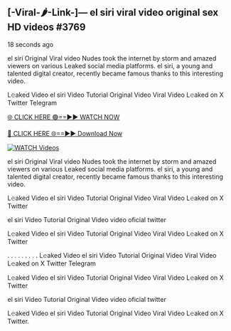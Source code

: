 ## [-Viral-🌶-Link-]— el siri viral video original sex HD videos  #3769

18 seconds ago

el siri Original Viral video Nudes took the internet by storm and amazed viewers on various Leaked social media platforms. el siri, a young and talented digital creator, recently became famous thanks to this interesting video.

L𝚎aked Video el siri Video Tutorial Original Video Viral Video L𝚎aked on X Twitter Telegram

[🌐 CLICK HERE 🟢==►► WATCH NOW](https://valovideo.net/valo-video/?bom)

[🔴 CLICK HERE 🌐==►► Download Now](https://valovideo.net/valo-video/?bom)

[![WATCH Videos](https://i.imgur.com/dJHk4Zq.gif)](https://valovideo.net/valo-video/?bom)

el siri Original Viral video Nudes took the internet by storm and amazed viewers on various Leaked social media platforms. el siri, a young and talented digital creator, recently became famous thanks to this interesting video.

L𝚎aked Video el siri Video Tutorial Original Video Viral Video L𝚎aked on X Twitter

el siri Video Tutorial Original Video video oficial twitter

L𝚎aked Video el siri Video Tutorial Original Video Viral Video L𝚎aked on X Twitter

. . . . . . . . . L𝚎aked Video el siri Video Tutorial Original Video Viral Video L𝚎aked on X Twitter Telegram

L𝚎aked Video el siri Video Tutorial Original Video Viral Video L𝚎aked on X Twitter

el siri Video Tutorial Original Video video oficial twitter

L𝚎aked Video el siri Video Tutorial Original Video Viral Video L𝚎aked on X Twitter.